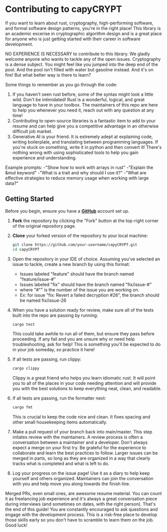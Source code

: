 # Contributing to capyCRYPT
If you want to learn about rust, cryptography, high-performing software, and formal software design patterns, you're in the right place! This library is an academic excerise in cryptographic algorithm design and is a great place for anyone who is just getting started with their career in software development. 

NO EXPERIENCE IS NECESSARY to contribute to this library. We gladly welcome anyone who wants to tackle any of the open issues. Cryptography is a dense subject. You might feel like you jumped into the deep end of the pool. And the pool isn't filled with water but gasoline instead. And it's on fire! But what better way is there to learn? 

Some things to remember as you go through the code:
1. If you haven't seen rust before, some of the syntax might look a little wild. Don't be intimidated! Rust is a wonderful, logical, and great language to have in your toolbox. The maintainers of this repo are here to help you whenever you need it, reach out with any question at any time!
2. Contributing to open-source libraries is a fantastic item to add to your resume and can help give you a competitive advantage in an otherwise difficult job market.
3. Generative AI is your friend. It is extremely adept at explaining code, writing boilerplate, and translating between programming languages. If you're stuck on something, write it in python and then convert it! There's nothing wrong with using sophisticated tools to help you gain experience and understanding.

Example prompts: 
-"Show how to work with arrays in rust"
-"Explain the &mut keyword"
-"What is a trait and why should I use it?"
-"What are effective strategies to reduce memory usage when working with large data?"

## Getting Started

Before you begin, ensure you have a **[GitHub](https://github.com/)** account set up.

1. **Fork** the repository by clicking the "Fork" button at the top-right corner of the original repository page.
2. **Clone** your forked version of the repository to your local machine:
   ```sh
   git clone https://github.com/your-username/capyCRYPT.git
   cd capyCRYPT
   ```
3. Open the repository in your IDE of choice. Assuming you've selected an issue to tackle, create a new branch by using this format:
    - Issues labeled "feature" should have the branch named "feature/issue-#" 
    - Issues labeled "fix" should have the branch named "fix/issue-#" 
    - where "#"" is the number of the issue you are working on.
    - Ex: for issue "fix: Revert a failed decryption #26", the branch should be named fix/issue-26
4. When you have a solution ready for review, make sure all of the tests built into the repo are passing by running: 
   ```sh
   cargo test
   ```
   This could take awhile to run all of them, but ensure they pass before proceeding. If any fail and you are unsure why or need help troubleshooting, ask for help! This is something you'll be expected to do in your job someday, so practice it here!
5. If all tests are passing, run clippy: 
   ```sh
   cargo clippy
   ```
   Clippy is a great friend who helps you learn idiomatic rust. It will point you to all of the places in your code needing attention and will provide you with the best solutions to keep everything neat, clean, and readable.
6. If all tests are passing, run the formatter next: 
    ```sh
    cargo fmt
    ```
   This is crucial to keep the code nice and clean. It fixes spacing and other small housekeeping items automatically.
   
7. Make a pull request of your branch back into main/master. This step initates review with the maintainers. A review process is often a conversation between a maintainer and a developer. Don't always expect a merge on your first try. Be grateful for the experience to collaborate and learn the best practices to  follow. Larger issues can be merged in parts, so long as they are organized in a way that clearly tracks what is completed and what is left to do.

8. Log your progress on the issue page! Use it as a diary to help keep yourself and others organized. Maintainers can join the conversation with you and help move you along towards the finish line.

Merged PRs, even small ones, are awesome resume material. You can count it as freelancing job experience and it's always a great conversation piece during interviews (and sometimes on dates, with the right person). That's the end of this guide! You are constantly encouraged to ask questions and engage with the development process. This is a risk-free place to develop those skills early so you don't have to scramble to learn them on the job. Good luck!
